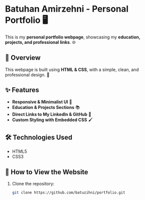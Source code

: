 # Batuhan Amirzehni - Personal Portfolio 🖥️

This is my **personal portfolio webpage**, showcasing my **education, projects, and professional links**. 🌐

## 🔹 Overview  
This webpage is built using **HTML & CSS**, with a simple, clean, and professional design. 🎨  

## ✨ Features  
- **Responsive & Minimalist UI** 📱  
- **Education & Projects Sections** 📚  
- **Direct Links to My LinkedIn & GitHub** 🔗  
- **Custom Styling with Embedded CSS** 🖌️  

## 🛠️ Technologies Used  
- HTML5  
- CSS3  

## 🚀 How to View the Website  
1. Clone the repository:  
   ```sh
   git clone https://github.com/batuzihni/portfolio.git
